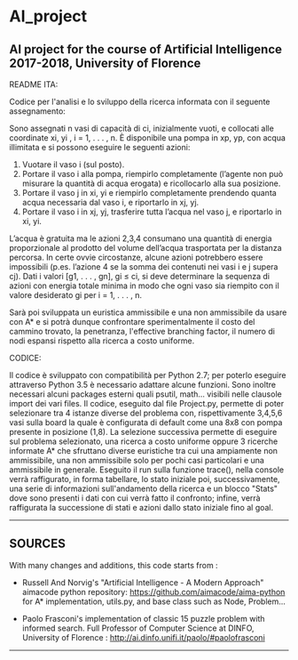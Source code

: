 # AI_project
AI project for the course of Artificial Intelligence 2017-2018, University of Florence
---------------------------------------------------------------------------------------------------------------------------------
README ITA:

Codice per l'analisi e lo sviluppo della ricerca informata con il seguente assegnamento:

Sono assegnati n vasi di capacità di ci, inizialmente vuoti, e collocati alle coordinate xi, yi
, i = 1, . . . , n. È disponibile una pompa in xp, yp, con acqua illimitata e si possono eseguire le seguenti azioni:

1. Vuotare il vaso i (sul posto).
2. Portare il vaso i alla pompa, riempirlo completamente (l’agente non può misurare la quantità di acqua erogata) e
ricollocarlo alla sua posizione.
3. Portare il vaso j in xi, yi e riempirlo completamente prendendo quanta acqua necessaria dal vaso i, e riportarlo in xj, yj.
4. Portare il vaso i in xj, yj, trasferire tutta l’acqua nel vaso j, e riportarlo in xi, yi.

L’acqua è gratuita ma le azioni 2,3,4 consumano una quantità di energia proporzionale al
prodotto del volume dell’acqua trasportata per la distanza percorsa. In certe ovvie circostanze,
alcune azioni potrebbero essere impossibili (p.es. l’azione 4 se la somma dei contenuti nei vasi
i e j supera cj). Dati i valori [g1, . . . , gn], gi ≤ ci, si deve determinare la sequenza di azioni
con energia totale minima in modo che ogni vaso sia riempito con il valore desiderato gi per
i = 1, . . . , n.

Sarà poi sviluppata un euristica ammissibile e una non ammissibile da usare con A* e si potrà dunque confrontare sperimentalmente 
il costo del cammino trovato, la penetranza, l'effective branching factor, il numero di nodi espansi rispetto alla ricerca
a costo uniforme.

CODICE:

Il codice è sviluppato con compatibilità per Python 2.7; per poterlo eseguire attraverso Python 3.5 è necessario adattare alcune funzioni.
Sono inoltre necessari alcuni packages esterni quali psutil, math... visibili nelle clausole import dei vari files.
Il codice, eseguito dal file Project.py, permette di poter selezionare tra 4 istanze diverse del problema con, rispettivamente 3,4,5,6 vasi sulla board la quale è configurata di default come una 8x8  con pompa presente in posizione (1,8).
La selezione successiva permette di eseguire sul problema selezionato, una ricerca a costo uniforme oppure 3 ricerche informate A* che sfruttano diverse euristiche tra cui una ampiamente non ammissibile, una non ammissibile solo per pochi casi particolari e una ammissibile in generale.
Eseguito il run sulla funzione trace(), nella console verrà raffigurato, in forma tabellare, lo stato iniziale poi, successivamente, una serie di informazioni sull'andamento della ricerca e un blocco "Stats" dove sono presenti i dati con cui verrà fatto il confronto; infine, verrà raffigurata la successione di stati e azioni dallo stato iniziale fino al goal.

*********************************************************************************************************************************

SOURCES
-
With many changes and additions, this code starts from :

- Russell And Norvig's "Artificial Intelligence - A Modern Approach"  aimacode python repository: 
  https://github.com/aimacode/aima-python  for A* implementation, utils.py, and base class such as Node, Problem...
  
- Paolo Frasconi's implementation of classic 15 puzzle problem with informed search.
  Full Professor of Computer Science at DINFO, University of Florence : http://ai.dinfo.unifi.it/paolo/#paolofrasconi
  
 *********************************************************************************************************************************
